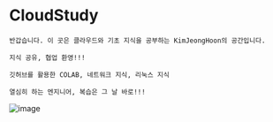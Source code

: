 # CloudStudy

```반갑습니다. 이 곳은 클라우드와 기초 지식을 공부하는 KimJeongHoon의 공간입니다.```

```지식 공유, 협업 환영!!!```

```깃허브를 활용한 COLAB, 네트워크 지식, 리눅스 지식```

```열심히 하는 엔지니어, 복습은 그 날 바로!!!```

![image](C:\Users\USER\Virtualbox-183A61.svg)